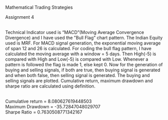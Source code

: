 Mathematical Trading Strategies <br />

Assignment 4 <br /> <br />

Technical Indicator used is “MACD”(Moving Average Convergence Divergence) and I have used the ”Bull Flag”  chart pattern. The Indian Equity used is MRF. For MACD signal generation, the exponential moving average of span 12 and 26 is calculated. For coding the bull flag pattern, I have calculated the moving average with a window = 5 days. Then High(-5) is compared with High and Low(-5) is compared with Low. Whenever a pattern is followed the flag is made 1, else kept 0. Now for the generation of buying and selling signals, if both are true, then buying signal is generated and when both false, then selling signal is generated. The buying and selling signals are plotted. Cumulative return, maximum drawdown and sharpe ratio are calculated using definition. <br /> <br />

Cumulative return = 8.080627619448503 <br />
Maximum Drawdown = -35.72847048029707 <br />
Sharpe Ratio = 0.7630508771342167 <br />
